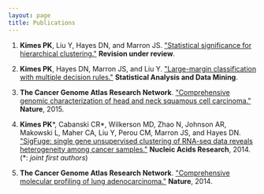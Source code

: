 ```yaml
---
layout: page
title: Publications
---
```


1. **Kimes PK**, Liu Y, Hayes DN, and Marron JS. 
["Statistical significance for hierarchical clustering."][SHC] **Revision under review**.  

2. **Kimes PK**, Hayes DN, Marron JS, and Liu Y. 
["Large-margin classification with multiple decision rules."][intervals] **Statistical Analysis and Data Mining**.   

3. **The Cancer Genome Atlas Research Network**. ["Comprehensive genomic
characterization of head and neck squamous cell carcinoma."][hnsc]
**Nature**, 2015.  

4. **Kimes PK**\*, Cabanski CR*, Wilkerson MD, Zhao N, Johnson AR,
Makowski L, Maher CA, Liu Y, Perou CM, Marron JS, and 
Hayes DN. ["SigFuge: single gene unsupervised clustering 
of RNA-seq data reveals heterogeneity among cancer 
samples."][sigfuge] **Nucleic Acids Research**, 2014. (\*: _joint first authors_)  

5. **The Cancer Genome Atlas Research Network**. ["Comprehensive molecular 
profiling of lung adenocarcinoma."][luad]
**Nature**, 2014.  



[sigclust2]: https://github.com/pkimes/sigclust2
[github]: http://github.com/pkimes/
[intervals]: http://arxiv.org/abs/1411.5260
[SHC]: http://arxiv.org/abs/1411.5259
[sigfuge]: http://nar.oxfordjournals.org/content/early/2014/07/15/nar.gku521.abstract
[luad]: http://www.nature.com/nature/journal/v511/n7511/full/nature13385.html
[hnsc]: http://www.nature.com/nature/journal/v517/n7536/full/nature14129.html

